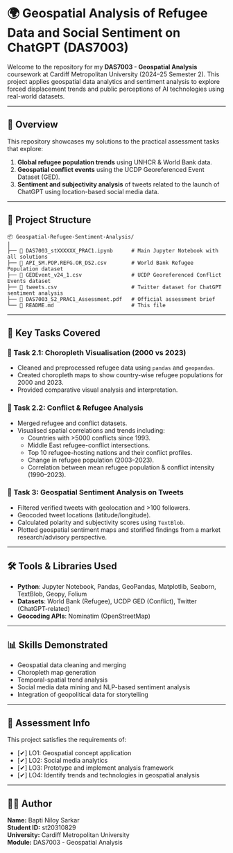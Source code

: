 
# 🌍 Geospatial Analysis of Refugee Data and Social Sentiment on ChatGPT (DAS7003)

Welcome to the repository for my **DAS7003 - Geospatial Analysis** coursework at Cardiff Metropolitan University (2024–25 Semester 2). This project applies geospatial data analytics and sentiment analysis to explore forced displacement trends and public perceptions of AI technologies using real-world datasets.

---

## 📌 Overview

This repository showcases my solutions to the practical assessment tasks that explore:
1. **Global refugee population trends** using UNHCR & World Bank data.
2. **Geospatial conflict events** using the UCDP Georeferenced Event Dataset (GED).
3. **Sentiment and subjectivity analysis** of tweets related to the launch of ChatGPT using location-based social media data.

---

## 📁 Project Structure

```
📦 Geospatial-Refugee-Sentiment-Analysis/
│
├── 📄 DAS7003_stXXXXXX_PRAC1.ipynb      # Main Jupyter Notebook with all solutions
├── 📄 API_SM.POP.REFG.OR_DS2.csv        # World Bank Refugee Population dataset
├── 📄 GEDEvent_v24_1.csv                # UCDP Georeferenced Conflict Events dataset
├── 📄 tweets.csv                        # Twitter dataset for ChatGPT sentiment analysis
├── 📄 DAS7003_S2_PRAC1_Assessment.pdf   # Official assessment brief
└── 📄 README.md                         # This file
```

---

## 🧠 Key Tasks Covered

### 🔹 Task 2.1: Choropleth Visualisation (2000 vs 2023)
- Cleaned and preprocessed refugee data using `pandas` and `geopandas`.
- Created choropleth maps to show country-wise refugee populations for 2000 and 2023.
- Provided comparative visual analysis and interpretation.

### 🔹 Task 2.2: Conflict & Refugee Analysis
- Merged refugee and conflict datasets.
- Visualised spatial correlations and trends including:
  - Countries with >5000 conflicts since 1993.
  - Middle East refugee-conflict intersections.
  - Top 10 refugee-hosting nations and their conflict profiles.
  - Change in refugee population (2003–2023).
  - Correlation between mean refugee population & conflict intensity (1990–2023).

### 🔹 Task 3: Geospatial Sentiment Analysis on Tweets
- Filtered verified tweets with geolocation and >100 followers.
- Geocoded tweet locations (latitude/longitude).
- Calculated polarity and subjectivity scores using `TextBlob`.
- Plotted geospatial sentiment maps and storified findings from a market research/advisory perspective.

---

## 🛠 Tools & Libraries Used

- **Python**: Jupyter Notebook, Pandas, GeoPandas, Matplotlib, Seaborn, TextBlob, Geopy, Folium
- **Datasets**: World Bank (Refugee), UCDP GED (Conflict), Twitter (ChatGPT-related)
- **Geocoding APIs**: Nominatim (OpenStreetMap)

---

## 📊 Skills Demonstrated

- Geospatial data cleaning and merging
- Choropleth map generation
- Temporal-spatial trend analysis
- Social media data mining and NLP-based sentiment analysis
- Integration of geopolitical data for storytelling

---

## 📌 Assessment Info

This project satisfies the requirements of:
- [✔] LO1: Geospatial concept application
- [✔] LO2: Social media analytics
- [✔] LO3: Prototype and implement analysis framework
- [✔] LO4: Identify trends and technologies in geospatial analysis

---

## 👨‍🎓 Author

**Name:** Bapti Niloy Sarkar  
**Student ID:** st20310829  
**University:** Cardiff Metropolitan University  
**Module:** DAS7003 - Geospatial Analysis  
